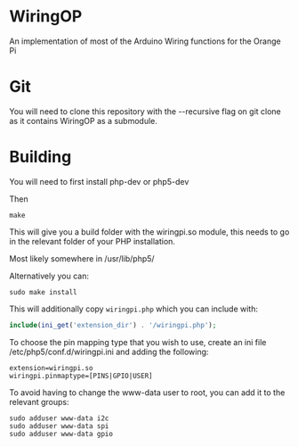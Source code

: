 WiringOP
========

An implementation of most of the Arduino Wiring functions for the Orange Pi

Git
===

You will need to clone this repository with the --recursive flag on git clone as it contains WiringOP as a submodule.

Building
========

You will need to first install php-dev or php5-dev

Then

```
make
```

This will give you a build folder with the wiringpi.so module, this needs to go in the relevant folder of your PHP installation.

Most likely somewhere in /usr/lib/php5/

Alternatively you can:

```
sudo make install
```

This will additionally copy `wiringpi.php` which you can include with:

```php
include(ini_get('extension_dir') . '/wiringpi.php');
```

To choose the pin mapping type that you wish to use, create an ini file /etc/php5/conf.d/wiringpi.ini and adding the following:

```
extension=wiringpi.so
wiringpi.pinmaptype=[PINS|GPIO|USER]
```

To avoid having to change the www-data user to root, you can add it to the relevant groups:

```
sudo adduser www-data i2c
sudo adduser www-data spi
sudo adduser www-data gpio
```
